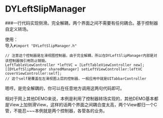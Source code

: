 # DYLeftSlipManager
###一行代码实现侧滑。完全解耦，两个界面之间不需要有任何耦合。基于控制器自定义转场。

使用：  
导入`#import "DYLeftSlipManager.h"`  

```iOS
// 注意这个控制器是左滑视图控制器，由于完全解耦，所以在DYLeftSlipManager内部是对该控制器强引用防止销毁。
LeftTableViewController *leftVC = [LeftTableViewController new];
[[DYLeftSlipManager sharedManager] setLeftViewController:leftVC coverViewController:self];
// 这个self是覆盖在左滑视图上层的控制器，一般应用中就是UITabbarController

```  
嗯哼。是完全解耦的，你可以在任意地方调用这两句代码即可。  
  
相对于网上其他DEMO来说，本例是利用了控制器转场实现的，其他DEMO基本都是View上加侧滑View，这样的话两个界面之间耦合度太高，两个View都归一个C管，不能忍~~~本例就是两个控制器，各管各的业务。